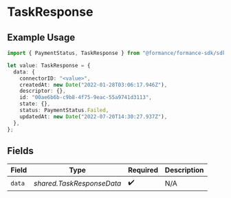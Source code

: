 # TaskResponse

## Example Usage

```typescript
import { PaymentStatus, TaskResponse } from "@formance/formance-sdk/sdk/models/shared";

let value: TaskResponse = {
  data: {
    connectorID: "<value>",
    createdAt: new Date("2022-01-28T03:06:17.946Z"),
    descriptor: {},
    id: "00ae6b6b-c9b8-4f75-9eac-55a9741d3113",
    state: {},
    status: PaymentStatus.Failed,
    updatedAt: new Date("2022-07-20T14:30:27.937Z"),
  },
};
```

## Fields

| Field                     | Type                      | Required                  | Description               |
| ------------------------- | ------------------------- | ------------------------- | ------------------------- |
| `data`                    | *shared.TaskResponseData* | :heavy_check_mark:        | N/A                       |